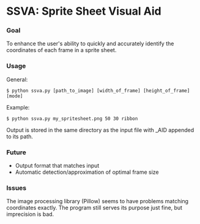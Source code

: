 # SSVA: Sprite Sheet Visual Aid

### Goal
To enhance the user's ability to quickly and accurately identify the coordinates of each frame in a sprite sheet.

### Usage
General:
```
$ python ssva.py [path_to_image] [width_of_frame] [height_of_frame] [mode]
```
Example:
```
$ python ssva.py my_spritesheet.png 50 30 ribbon
```
Output is stored in the same directory as the input file with _AID appended to its path.

### Future

* Output format that matches input
* Automatic detection/approximation of optimal frame size

### Issues

The image processing library (Pillow) seems to have problems matching coordinates exactly. The program still serves its purpose just fine, but imprecision is bad.
